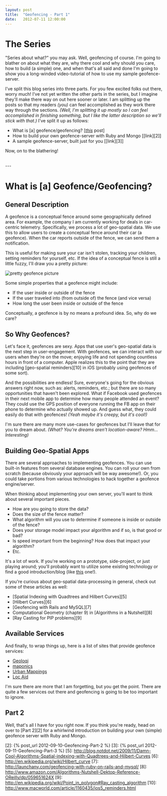 ```yaml
---
layout: post
title:  "Geofencing - Part 1"
date:   2012-07-11 12:00:00
---
```


# The Series
"Series about what?" you may ask. Well, geofencing of course. I'm going to
blather on about what they are, why there cool and why should you care,
how to build (a simple) one, and when that's all said and done I'm going
to show you a long-winded video-tutorial of how to use my sample 
geofence-server.

I've split this blog series into three parts. For you few excited folks out
there, worry much! I've not yet written the other parts in the series, but
I imagine they'll make there way on out here sooner or later. 
I am splitting up the posts so that my readers
_(you)_ can feel accomplished as they work there way through the sections.
_(Well, I'm splitting it up mostly so I can feel accomplished in finishing
something, but I like the latter description so we'll stick with that.)_
I've split it up as follows:

- What is \[a] geofence/geofencing? \[[_this_][1] post]
- How to build your own geofence-server with Ruby and Mongo \[[link][2]]
- A sample geofence-server, built just for you \[[link][3]]

Now, on to the blathering!

<br />
---
<br />

# What is \[a] Geofence/Geofencing?
## General Description
A geofence is a conceptual fence around some geographically defined area. For
example, the company I am currently working for deals in car-centric telemetry.
Specifically, we process a lot of geo-spatial data. We use this to allow users
to create a conceptual fence around their car (a geofence). When the car
reports outside of the fence, we can send them a notification. 

This is useful for making sure your car isn't stolen, tracking your children,
setting reminders for yourself, etc. If the idea of a conceptual fence is
still a little fuzzy, I'll draw you a pretty picture:

<!-- ![pretty geofence picture][4] -->
<img src="{% base64 blog-files/geofence/fence_on_map.png %}" alt="pretty geofence picture"/>

Some simple properties that a geofence might include:

- If the user inside or outside of the fence
- If the user traveled into (from outside of) the fence (and vice versa)
- How long the user been inside or outside of the fence

Conceptually, a geofence is by no means a profound idea. So, why do we care?



## So Why Geofences?
Let's face it, geofences are sexy. Apps that use user's geo-spatial data
is the next step in user-engagement. With geofences, we can interact with
our users when they're on the move; enjoying life and not spending countless
hours in front of a computer. Apple realizes this to the point that they are
including [geo-spatial reminders][10] in iOS (probably using geofences of some
sort). 

And the possibilities are endless! Sure, everyone's going for the obvious
answers right now, such as: alerts, reminders, etc.; but there are so many
opportunities that haven't been explored. What if Facebook used geofences
in their next mobile app to determine how many people attended an event?
They could use the GPS position of everyone running the FB app on their
phone to determine who actually showed up. And guess what, they could easily
do that with geofences! _(Yeah maybe it's creepy, but it's cool!)_

I'm sure there are many more use-cases for geofences but I'll leave that
for you to dream about. _(What? You're dreams aren't location-aware? Hmm...
Interesting)_


## Building Geo-Spatial Apps
There are several approaches to implementing geofences. You can use built-in
features from several database engines. You can roll your own from scratch
(because obviously your approach will be way awesome!). Or, you could take
portions from various technologies to hack together a geofence engine/server.

When thinking about implementing your own server, you'll want to
think about several important pieces. 

- How are you going to store the data?
- Does the size of the fence matter?
- What algorithm will you use to determine if someone is inside or outside of
the fence?
- Does your storage model impact your algorithm and if so, is that
good or bad?
- Is speed important from the beginning? How does that impact your
algorithm?
- Etc.

It's a lot of work. If you're working on a prototype, side-project, or
just playing around; you'll probably want to utilize some existing
technology or find a good introduction/blog (like [this][1] one!).


If you're curious about geo-spatial data-processing in general, 
check out some of these articles as well:

- [Spatial Indexing with Quadtrees and Hilbert Curves][5]
- [Hilbert Curves][6]
- [Geofencing with Rails and MySQL][7]
- Computational Geometry (chapter 9) in [Algorithms in a Nutshell][8]
- [Ray Casting for PIP problems][9]

## Available Services
And finally, to wrap things up, here is a list of sites that provide
geofence services:

- [Geoloqi](https://geoloqi.com/)
- [maponics](http://www.maponics.com/trial-predefined-geofences-today/)
- [Urban Mappings](http://www.urbanmapping.com/content/data-and-services)
- [Loc Aid](http://www.loc-aid.com/)

I'm sure there are more that I am forgetting, but you get the point. There
are quite a few services out there and geofencing is going to be too
important to ignore.

## Part 2
Well, that's all I have for you right now. If you think you're ready, head
on over to [Part 2][2] for a whirlwind introduction on building your own
(simple) geofence server with Ruby and Mongo. 




  [1]: #
  [2]: {% post_url 2012-09-10-Geofencing-Part-2 %}
  [3]: {% post_url 2012-09-11-Geofencing-Part-3 %}
  [5]: http://blog.notdot.net/2009/11/Damn-Cool-Algorithms-Spatial-indexing-with-Quadtrees-and-Hilbert-Curves
  [6]: http://en.wikipedia.org/wiki/Hilbert_curve
  [7]: http://launchany.com/geofencing-with-ruby-on-rails-and-mysql/
  [8]: http://www.amazon.com/Algorithms-Nutshell-Dektop-Reference-OReilly/dp/059651624X
  [9]: http://en.wikipedia.org/wiki/Point_in_polygon#Ray_casting_algorithm
  [10]: http://www.macworld.com/article/1160435/ios5_reminders.html
